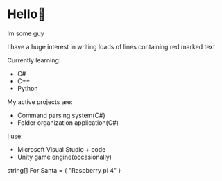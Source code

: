 # Hello👋
Im some guy

I have a huge interest in writing loads of lines containing red marked text

Currently learning:
* C#
* C++
* Python

My active projects are:
* Command parsing system(C#)
* Folder organization application(C#) 

I use:
* Microsoft Visual Studio + code
* Unity game engine(occasionally) 

string[] For Santa = {
	"Raspberry pi 4"
} 
